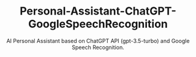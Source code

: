 <h1 align="center">Personal-Assistant-ChatGPT-GoogleSpeechRecognition</h1>

<p align="center">AI Personal Assistant based on ChatGPT API (gpt-3.5-turbo) and Google Speech Recognition.</p>
